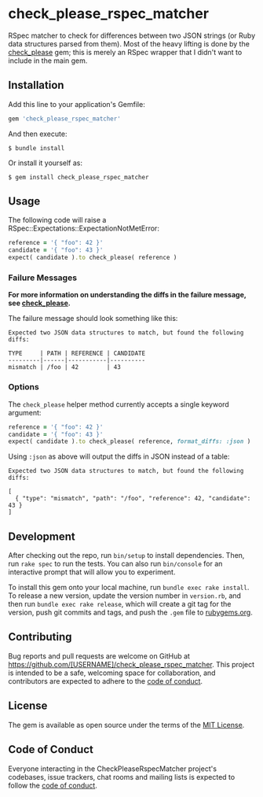 # check_please_rspec_matcher

RSpec matcher to check for differences between two JSON strings (or Ruby data
structures parsed from them).  Most of the heavy lifting is done by the
[check_please](https://github.com/RealGeeks/check_please) gem; this is merely
an RSpec wrapper that I didn't want to include in the main gem.

## Installation

Add this line to your application's Gemfile:

```ruby
gem 'check_please_rspec_matcher'
```

And then execute:

    $ bundle install

Or install it yourself as:

    $ gem install check_please_rspec_matcher

## Usage

The following code will raise a RSpec::Expectations::ExpectationNotMetError:

```ruby
reference = '{ "foo": 42 }'
candidate = '{ "foo": 43 }'
expect( candidate ).to check_please( reference )
```

### Failure Messages

**For more information on understanding the diffs in the failure message, see
[check_please](https://github.com/RealGeeks/check_please/README.md).**

The failure message should look something like this:

```
Expected two JSON data structures to match, but found the following diffs:

TYPE     | PATH | REFERENCE | CANDIDATE
---------|------|-----------|----------
mismatch | /foo | 42        | 43
```

### Options

The `check_please` helper method currently accepts a single keyword argument:

```ruby
reference = '{ "foo": 42 }'
candidate = '{ "foo": 43 }'
expect( candidate ).to check_please( reference, format_diffs: :json )
```

Using `:json` as above will output the diffs in JSON instead of a table:

```
Expected two JSON data structures to match, but found the following diffs:

[
  { "type": "mismatch", "path": "/foo", "reference": 42, "candidate": 43 }
]
```

## Development

After checking out the repo, run `bin/setup` to install dependencies. Then, run
`rake spec` to run the tests. You can also run `bin/console` for an interactive
prompt that will allow you to experiment.

To install this gem onto your local machine, run `bundle exec rake install`. To
release a new version, update the version number in `version.rb`, and then run
`bundle exec rake release`, which will create a git tag for the version, push
git commits and tags, and push the `.gem` file to
[rubygems.org](https://rubygems.org).

## Contributing

Bug reports and pull requests are welcome on GitHub at
https://github.com/[USERNAME]/check_please_rspec_matcher. This project is
intended to be a safe, welcoming space for collaboration, and contributors are
expected to adhere to the [code of
conduct](https://github.com/[USERNAME]/check_please_rspec_matcher/blob/master/CODE_OF_CONDUCT.md).


## License

The gem is available as open source under the terms of the [MIT
License](https://opensource.org/licenses/MIT).

## Code of Conduct

Everyone interacting in the CheckPleaseRspecMatcher project's codebases, issue
trackers, chat rooms and mailing lists is expected to follow the [code of
conduct](https://github.com/[USERNAME]/check_please_rspec_matcher/blob/master/CODE_OF_CONDUCT.md).

